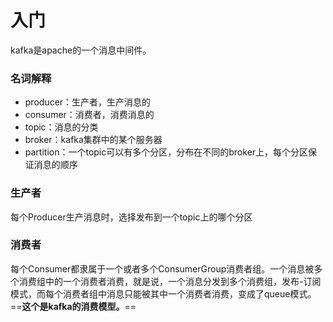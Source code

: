 # 入门
kafka是apache的一个消息中间件。
### 名词解释

* producer：生产者，生产消息的
* consumer：消费者，消费消息的
* topic：消息的分类
* broker：kafka集群中的某个服务器
* partition：一个topic可以有多个分区，分布在不同的broker上，每个分区保证消息的顺序

### 生产者
每个Producer生产消息时，选择发布到一个topic上的哪个分区

### 消费者
每个Consumer都隶属于一个或者多个ConsumerGroup消费者组。一个消息被多个消费组中的一个消费者消费，就是说，一个消息分发到多个消费组，发布-订阅模式，而每个消费者组中消息只能被其中一个消费者消费，变成了queue模式。==**这个是kafka的消费模型。**==


